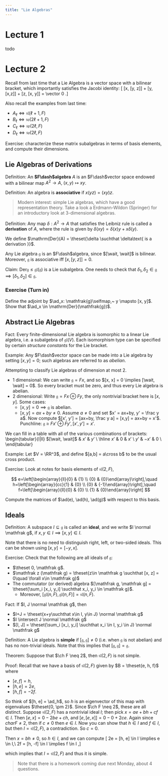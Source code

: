 ```yaml
---
title: "Lie Algebras"
---
```


# Lecture 1

todo

# Lecture 2

Recall from last time that a Lie Algebra is a vector space with a bilinear bracket, which importantly satisfies the Jacobi identity:
\[
[x, [y, z]] + [y, [x,z]] + [z, [x, y]] = \vector 0
.\]

Also recall the examples from last time:

- $A_\ell \iff \mathfrak{sl}(\ell + 1, F)$
- $B_\ell \iff \mathfrak{so}(2\ell + 1, F)$
- $C_\ell \iff \mathfrak{sp}(2\ell, F)$
- $D_\ell \iff \mathfrak{so}(2\ell, F)$

Exercise: characterize these matrix subalgebras in terms of basis elements, and compute their dimensions.

## Lie Algebras of Derivations

Definition: An **$F\dash$algebra** $A$ is an $F\dash$vector space endowed with a bilinear map
$A^2 \to A,~ (x,y) \mapsto xy$.

Definition: An algebra is **associative** if $x(yz) = (xy)z$.

> Modern interest: simple Lie algebras, which have a good representation theory. Take a look a Erdmann-Wildon (Springer) for an introductory look at 3-dimensional algebras.

Definition: Any map $\delta: A^2 \to A$ that satisfies the Leibniz rule is called a **derivation** of $A$, where the rule is given by $\delta(xy) = \delta(x)y + x\delta(y)$.

We define $\mathrm{Der}(A) = \theset{\delta \suchthat \delta\text{ is a derivation }}$.

Any Lie algebra $\mathfrak{g}$ is an $F\dash$algebra, since $[\wait, \wait]$ is bilinear. Moreover, $\mathfrak{g}$ is associative iff $[x, [y,z]] = 0$.

Claim: $\mathrm{Der} \mathfrak{g} \leq \mathfrak{gl}(\mathfrak{g})$ is a Lie subalgebra. One needs to check that $\delta_1, \delta_2 \in \mathfrak{g} \implies [\delta_1, \delta_2] \in \mathfrak{g}$.

### Exercise (Turn in)
Define the adjoint by $\ad_x: \mathfrak{g}\selfmap,~ y \mapsto [x, y]$. Show that $\ad_x \in \mathrm{Der}(\mathfrak{g})$.

## Abstract Lie Algebras

Fact: Every finite-dimensional Lie algebra is isomorphic to a linear Lie algebra, i.e. a subalgebra of $\mathfrak{gl}(V)$. Each isomorphism type can be specified by certain *structure constants* for the Lie bracket.

Example: Any $F\dash$vector space can be made into a Lie algebra by setting $[x,y] = 0$; such algebras are referred to as *abelian*.

Attempting to classify Lie algebras of dimension at most 2.

- 1 dimensional: We can write $\mathfrak g = Fx$, and so $[x, x] = 0 \implies [\wait, \wait] = 0$. So every bracket must be zero, and thus every Lie algebra is abelian.
- 2 dimensional: Write $\mathfrak g = Fx \oplus Fy$, the only nontrivial bracket here is $[x, y]$. Some cases:
  - $[x, y] = 0 \implies \mathfrak g$ is abelian.
  - $[x, y] = ax + by \neq 0$. Assume $a\neq 0$ and set $x' = ax+by, y' = \frac y a$. Now compute $[x', y'] = [ax+by, \frac y a] = [x,y] = ax+by = x'$. Punchline: $\mathfrak g \cong Fx' \oplus Fy', [x', y'] = x'$.

We can fill in a table with all of the various combinations of brackets:
\begin{tabular}{l|ll}
$[\wait, \wait]$ & $x'$  & $y'$ \\ \hline
$x'$                                               & $0$   & $x'$ \\
$y'$                                               & $-x'$ & $0$  \\
\end{tabular}

Example: Let $V = \RR^3$, and define $[a,b] = a\cross b$ to be the usual cross product.

Exercise: Look at notes for basis elements of $\mathfrak{sl}(2, F)$,

$$
e=\left[\begin{array}{ll}{0} & {1} \\ {0} & {0}\end{array}\right],\quad
h=\left[\begin{array}{cc}{1} & {0} \\ {0} & {-1}\end{array}\right],\quad
f=\left[\begin{array}{ll}{0} & {0} \\ {1} & {0}\end{array}\right]
$$

Compute the matrices of $\ad(e), \ad(h), \ad(g)$ with respect to this basis.

## Ideals

Definition: A subspace $I \subseteq \mathfrak g$ is called an **ideal**, and we write $I \normal \mathfrak g$, if $x,y \in I \implies [x,y]\in I$.

Note that there is no need to distinguish right, left, or two-sided ideals. This can be shown using $[x,y] = [-y, x]$.

Exercise: Check that the following are all ideals of $\mathfrak g$:

- $\theset 0, \mathfrak g$.
- $\mathfrak z (\mathfrak g) = \theset{z\in \mathfrak g \suchthat [x, z] = 0\quad \forall x\in \mathfrak g}$
- The commutator (or derived) algebra $[\mathfrak g, \mathfrak g] = \theset{\sum_i [x_i, y_i] \suchthat x_i, y_i \in \mathfrak g}$.
  - Moreover, $[\mathfrak{gl}(n, F),\mathfrak{gl}(n, F) ] = \mathfrak{sl}(n, F)$.

Fact: If $I, J \normal \mathfrak g$, then

- $I+J = \theset{x+y\suchthat x\in I, y\in J} \normal \mathfrak g$
- $I \intersect J \normal \mathfrak g$
- $[I, J] = \theset{\sum_i [x_i, y_i] \suchthat x_i \in I, y_i \in J} \normal \mathfrak g$

Definition: A Lie algebra is **simple** if $[\mathfrak g, \mathfrak g] \neq 0$ (i.e. when $\mathfrak g$ is not abelian) and has no non-trivial ideals. Note that this implies that $[\mathfrak g, \mathfrak g] = \mathfrak g$.

Theorem: Suppose that $\ch F \neq 2$, then $\mathfrak{sl}(2, F)$ is not simple.

Proof: Recall that we have a basis of $\mathfrak{sl}(2, F)$ given by $B = \theset{e, h, f}$ where

- $[e, f] = h$,
- $[h, e] = 2e$,
- $[h, f] = -2f$.

So think of $[h, e] = \ad_h$, so $h$ is an eigenvector of this map with eigenvalues $\theset{0, \pm 2}$. Since $\ch F \neq 2$, these are all distinct. Suppose $\mathfrak{sl}(2, F)$ has a nontrivial ideal $I$; then pick $x = ae + bh + cf \in I$. Then $[e, x] = 0 - 2be + ch$, and $[e, [e,x]] = 0 - 0 + 2ce$. Again since $char F \neq 2$, then if $c\neq 0$ then $e\in I$. Now you can show that $h\in I$ and $f\in I$, but then $I = \mathfrak{sl}(2, F)$, a contradiction. So $c=0$.

Then $x = bh \neq 0$, so $h\in I$, and we can compute
\[
2e = [h, e] \in I \implies e \in I,\\
2f = [h, -f] \in I \implies f \in I
,\]

which implies that $I = \mathfrak{sl}(2, F)$ and thus it is simple.

> Note that there is a homework coming due next Monday, about 4 questions.
